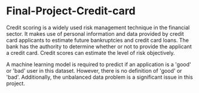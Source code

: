 # Final-Project-Credit-card
Credit scoring is a widely used risk management technique in the financial sector. It makes use of personal information and data provided by credit card applicants to estimate future bankruptcies and credit card loans. The bank has the authority to determine whether or not to provide the applicant a credit card. Credit scores can estimate the level of risk objectively.

A machine learning model is required to predict if an application is a 'good' or 'bad' user in this dataset. However, there is no definition of 'good' or 'bad'. Additionally, the unbalanced data problem is a significant issue in this project.
